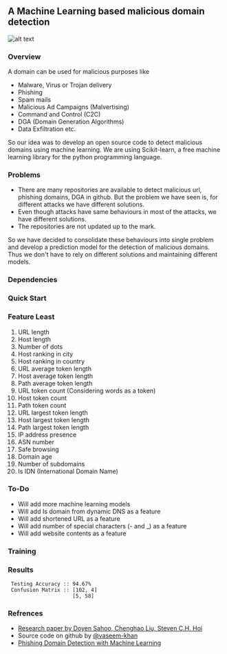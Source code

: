 ## A Machine Learning based malicious domain detection
![alt text](https://cdn-images-1.medium.com/max/1018/1*HCx6LJVOUYUCkbgPwHhEIw@2x.png "Tessearct Global")
### Overview
A domain can be used for malicious purposes like 
- Malware, Virus or Trojan delivery
- Phishing
- Spam mails
- Malicious Ad Campaigns (Malvertising)
- Command and Control (C2C)
- DGA (Domain Generation Algorithms)
- Data Exfiltration etc.

So our idea was to develop an open source code to detect malicious domains using machine learning. We are using Scikit-learn, a free machine learning library for the python programming language. 
### Problems
- There are many repositories are available to detect malicious url, phishing domains, DGA in github. But the problem we have seen is, for different attacks we have different solutions.
- Even though attacks have same behaviours in most of the attacks, we have different solutions.
- The repositories are not updated up to the mark.

So we have decided to consolidate these behaviours into single problem and develop a prediction model for the detection of malicious domains. Thus we don't have to rely on different solutions and maintaining different models.
### Dependencies
### Quick Start
### Feature Least
1. URL length
2. Host length
3. Number of dots
4. Host ranking in city
5. Host ranking in country
6. URL average token length
7. Host average token length
8. Path average token length
9. URL token count (Considering words as a token)
10. Host token count
11. Path token count
12. URL largest token length
13. Host largest token length
14. Path largest token length   
15. IP address presence
16. ASN number
17. Safe browsing
18. Domain age
19. Number of subdomains
20. Is IDN (International Domain Name)
### To-Do
- Will add more machine learning models
- Will add Is domain from dynamic DNS as a feature
- Will add shortened URL as a feature
- Will add number of special characters (- and _) as a feature
- Will add website contents as a feature
### Training
### Results
     Testing Accuracy :: 94.67%
     Confusion Matrix :: [102, 4]
                         [5, 58]
### Refrences
- [Research paper by Doyen Sahoo, Chenghao Liu, Steven C.H. Hoi](https://arxiv.org/abs/1701.07179 "Malicious URL Detection using Machine Learning")
- Source code on github by [@vaseem-khan](https://github.com/vaseem-khan/URLcheck "Malicious Web Sites Detection using Suspicious URL")
- [Phishing Domain Detection with Machine Learning](https://www.normshield.com/phishing-domain-detection-with-machine-learning/ "NormShield")